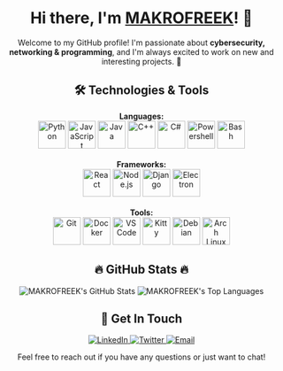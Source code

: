 <!-- README.md -->

<h1 align="center">Hi there, I'm <a href="https://github.com/MAKROFREEK">MAKROFREEK</a>! 👋</h1>

<p align="center">
    Welcome to my GitHub profile! I'm passionate about <strong>cybersecurity, networking & programming</strong>, and I'm always excited to work on new and interesting projects. 🚀
</p>

<!-- <h2 align="center">🌟 Featured Projects 🌟</h2>

<p align="center">
    <a href="https://github.com/MAKROFREEK/project1">
        <img src="https://img.shields.io/badge/Project_1-Highlighted-blue" alt="Project 1" />
    </a>
    <p>A brief description of your first project. Explain what it does and why it's cool!</p>
    
    <a href="https://github.com/MAKROFREEK/project2">
        <img src="https://img.shields.io/badge/Project_2-Highlighted-blue" alt="Project 2" />
    </a>
    <p>A brief description of your second project. Mention any notable features or achievements!</p>
    
    <a href="https://github.com/MAKROFREEK/project3">
        <img src="https://img.shields.io/badge/Project_3-Highlighted-blue" alt="Project 3" />
    </a>
    <p>A brief description of your third project. Highlight what makes it unique or valuable!</p>
</p> -->

<h2 align="center">🛠️ Technologies & Tools</h2>

<p align="center">
    <strong>Languages:</strong><br/>
    <img src="https://iconify.design/icons/bi/python" alt="Python" title="Python" width="50"/>
    <img src="https://iconify.design/icons/bi/javascript" alt="JavaScript" title="JavaScript" width="50"/>
    <img src="https://iconify.design/icons/bi/java" alt="Java" title="Java" width="50"/>
    <img src="https://iconify.design/icons/bi/c-plus-plus" alt="C++" title="C++" width="50"/>
    <img src="https://iconify.design/icons/bi/c-sharp" alt="C#" title="C#" width="50"/>
    <img src="https://iconify.design/icons/bi/powershell" alt="Powershell" title="Powershell" width="50"/>
    <img src="https://iconify.design/icons/bi/bash" alt="Bash" title="Bash" width="50"/>
    <br/><br/>
    <strong>Frameworks:</strong><br/>
    <img src="https://iconify.design/icons/bi/react" alt="React" title="React" width="50"/>
    <img src="https://iconify.design/icons/bi/nodejs" alt="Node.js" title="Node.js" width="50"/>
    <img src="https://iconify.design/icons/bi/django" alt="Django" title="Django" width="50"/>
    <img src="https://iconify.design/icons/bi/electron" alt="Electron" title="Electron" width="50"/>
    <br/><br/>
    <strong>Tools:</strong><br/>
    <img src="https://iconify.design/icons/bi/git" alt="Git" title="Git" width="50"/>
    <img src="https://iconify.design/icons/bi/docker" alt="Docker" title="Docker" width="50"/>
    <img src="https://iconify.design/icons/bi/visual-studio-code" alt="VS Code" title="VS Code" width="50"/>
    <img src="https://duckduckgo.com/i/3c5c7f27.png" alt="Kitty" title="Kitty" width="50"/>
    <img src="https://iconify.design/icons/bi/debian" alt="Debian" title="Debian" width="50"/>
    <img src="https://iconify.design/icons/bi/arch-linux" alt="Arch Linux" title="Arch Linux" width="50"/>
</p>



<!-- <h2 align="center">📈 Contribution Graph</h2>

<p align="center">
    <img src="https://activity-graph.herokuapp.com/graph?username=MAKROFREEK&theme=react-dark" alt="MAKROFREEK's Contribution Graph" />
</p> -->

<h2 align="center">🔥 GitHub Stats 🔥</h2>

<p align="center">
    <img src="https://github-readme-stats.vercel.app/api?username=MAKROFREEK&show_icons=true&hide_title=true&count_private=true&include_all_commits=true&theme=dark" alt="MAKROFREEK's GitHub Stats" />
    <img src="https://github-readme-stats.vercel.app/api/top-langs/?username=MAKROFREEK&layout=compact&theme=dark" alt="MAKROFREEK's Top Languages" />
<!--     <img src="https://github-readme-streak-stats.herokuapp.com/?user=MAKROFREEK&theme=dark" alt="MAKROFREEK's Streak Stats" /> -->
</p>

<h2 align="center">💬 Get In Touch</h2>

<p align="center">
    <a href="https://linkedin.com/in/your-profile" target="_blank">
        <img src="https://img.shields.io/badge/LinkedIn-Connect-blue" alt="LinkedIn" />
    </a>
    <a href="https://twitter.com/yourhandle" target="_blank">
        <img src="https://img.shields.io/badge/Twitter-Follow-blue" alt="Twitter" />
    </a>
    <a href="mailto:your.email@example.com">
        <img src="https://img.shields.io/badge/Email-Contact-blue" alt="Email" />
    </a>
</p>

<p align="center">
    Feel free to reach out if you have any questions or just want to chat!
</p>
